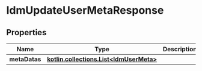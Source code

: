 
# IdmUpdateUserMetaResponse

## Properties
| Name | Type | Description | Notes |
| ------------ | ------------- | ------------- | ------------- |
| **metaDatas** | [**kotlin.collections.List&lt;IdmUserMeta&gt;**](IdmUserMeta.md) |  |  [optional] |
